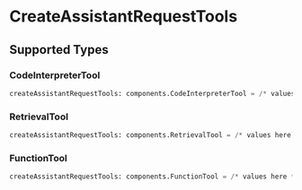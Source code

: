 # CreateAssistantRequestTools


## Supported Types

### CodeInterpreterTool

```python
createAssistantRequestTools: components.CodeInterpreterTool = /* values here */
```

### RetrievalTool

```python
createAssistantRequestTools: components.RetrievalTool = /* values here */
```

### FunctionTool

```python
createAssistantRequestTools: components.FunctionTool = /* values here */
```

